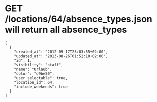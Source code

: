 # GET /locations/64/absence_types.json will return all absence_types


```
[
  {
    "created_at": "2012-09-17T23:03:55+02:00",
    "updated_at": "2013-08-26T01:52:10+02:00",
    "id": 1,
    "visibility": "staff",
    "name": "Urlaub",
    "color": "d9be50",
    "user_selectable": true,
    "location_id": 64,
    "include_weekends": true
  }
]

```